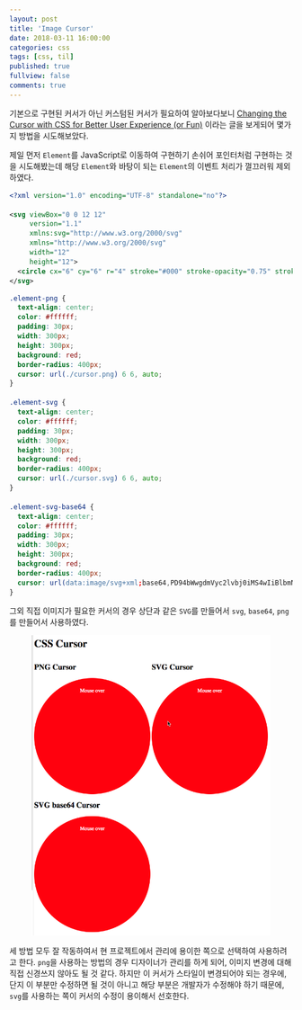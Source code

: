 ```yaml
---
layout: post
title: 'Image Cursor'
date: 2018-03-11 16:00:00
categories: css
tags: [css, til]
published: true
fullview: false
comments: true
---
```


기본으로 구현된 커서가 아닌 커스텀된 커서가 필요하여 알아보다보니 [Changing the Cursor with CSS for Better User Experience (or Fun)](https://css-tricks.com/using-css-cursors/) 이라는 글을 보게되어 몇가지 방법을 시도해보았다.

제일 먼저 `Element`를 JavaScript로 이동하여 구현하기 손쉬어 포인터처럼 구현하는 것을 시도해봤는데 해당 `Element`와 바탕이 되는 `Element`의 이벤트 처리가 껄끄러워 제외하였다.

```xml
<?xml version="1.0" encoding="UTF-8" standalone="no"?>

<svg viewBox="0 0 12 12"
     version="1.1"
     xmlns:svg="http://www.w3.org/2000/svg"
     xmlns="http://www.w3.org/2000/svg"
     width="12"
     height="12">
  <circle cx="6" cy="6" r="4" stroke="#000" stroke-opacity="0.75" stroke-width="2" fill="#fff" fill-opacity="0.5"/>
</svg>
```

```css
.element-png {
  text-align: center;
  color: #ffffff;
  padding: 30px;
  width: 300px;
  height: 300px;
  background: red;
  border-radius: 400px;
  cursor: url(./cursor.png) 6 6, auto;  
}

.element-svg {
  text-align: center;
  color: #ffffff;
  padding: 30px;
  width: 300px;
  height: 300px;
  background: red;
  border-radius: 400px;
  cursor: url(./cursor.svg) 6 6, auto;  
}

.element-svg-base64 {
  text-align: center;
  color: #ffffff;
  padding: 30px;
  width: 300px;
  height: 300px;
  background: red;
  border-radius: 400px;
  cursor: url(data:image/svg+xml;base64,PD94bWwgdmVyc2lvbj0iMS4wIiBlbmNvZGluZz0iVVRGLTgiIHN0YW5kYWxvbmU9Im5vIj8+PHN2ZyB2aWV3Qm94PSIwIDAgMTIgMTIiICAgICB2ZXJzaW9uPSIxLjEiICAgICB4bWxuczpzdmc9Imh0dHA6Ly93d3cudzMub3JnLzIwMDAvc3ZnIiAgICAgeG1sbnM9Imh0dHA6Ly93d3cudzMub3JnLzIwMDAvc3ZnIiAgICAgd2lkdGg9IjEyIiAgICAgaGVpZ2h0PSIxMiI+ICA8Y2lyY2xlIGN4PSI2IiBjeT0iNiIgcj0iNCIgc3Ryb2tlPSIjMDAwIiBzdHJva2Utb3BhY2l0eT0iMC43NSIgc3Ryb2tlLXdpZHRoPSIyIiBmaWxsPSIjZmZmIiBmaWxsLW9wYWNpdHk9IjAuNSIvPjwvc3ZnPg==) 6 6, auto;  
}
```

그외 직접 이미지가 필요한 커서의 경우 상단과 같은 `SVG`를 만들어서 `svg`, `base64`, `png`를 만들어서 사용하였다.

<figure><img src="/images/css/image-cursor.gif" alt=""></figure>

세 방법 모두 잘 작동하여서 현 프로젝트에서 관리에 용이한 쪽으로 선택하여 사용하려고 한다. `png`을 사용하는 방법의 경우 디자이너가 관리를 하게 되어, 이미지 변경에 대해 직접 신경쓰지 않아도 될 것 같다. 하지만 이 커서가 스타일이 변경되어야 되는 경우에, 단지 이 부분만 수정하면 될 것이 아니고 해당 부분은 개발자가 수정해야 하기 때문에, `svg`를 사용하는 쪽이 커서의 수정이 용이해서 선호한다.